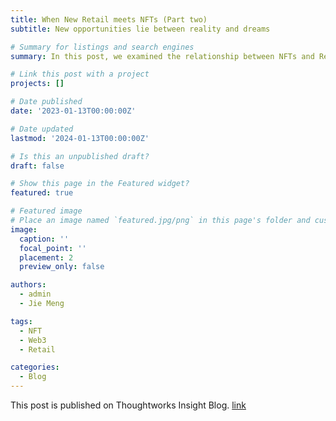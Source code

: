 ```yaml
---
title: When New Retail meets NFTs (Part two)
subtitle: New opportunities lie between reality and dreams

# Summary for listings and search engines
summary: In this post, we examined the relationship between NFTs and Retail Brands and the future ahead.

# Link this post with a project
projects: []

# Date published
date: '2023-01-13T00:00:00Z'

# Date updated
lastmod: '2024-01-13T00:00:00Z'

# Is this an unpublished draft?
draft: false

# Show this page in the Featured widget?
featured: true

# Featured image
# Place an image named `featured.jpg/png` in this page's folder and customize its options here.
image:
  caption: ''
  focal_point: ''
  placement: 2
  preview_only: false

authors:
  - admin
  - Jie Meng

tags:
  - NFT
  - Web3
  - Retail

categories:
  - Blog
---
```


This post is published on Thoughtworks Insight Blog.
[link](https://www.thoughtworks.com/en-sg/insights/blog/digital-innovation/when-new-retail-meets-nft-pt2)
